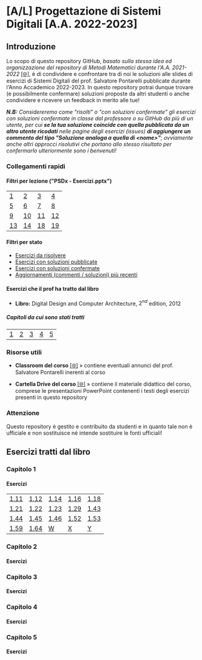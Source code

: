# [A/L] Progettazione di Sistemi Digitali [A.A. 2022-2023]

## Introduzione

Lo scopo di questo repository GitHub, _basato sulla stessa idea ed organizzazione del repository di Metodi Matematici durante l'A.A. 2021-2022_ [[🌐]](https://github.com/sapienzastudentsnetwork/mmi2122), è di condividere e confrontare tra di noi le soluzioni alle slides di esercizi di Sistemi Digitali del prof. Salvatore Pontarelli pubblicate durante l'Anno Accademico 2022-2023. In questo repository potrai dunque trovare (e possibilmente confermare) soluzioni proposte da altri studenti o anche condividere e ricevere un feedback in merito alle tue!

_**N.B:** Considereremo come "risolti" o "con soluzioni confermate" gli esercizi con soluzioni confermate in classe dal professore o su GitHub da più di un utente, per cui **se la tua soluzione coincide con quella pubblicata da un altro utente ricodati** nelle pagine degli esercizi (issues) **di aggiungere un commento del tipo "Soluzione analoga a quella di \<nome\>"**; ovviamente anche altri approcci risolutivi che portano allo stesso risultato per confermarlo ulteriormente sono i benvenuti!_

### Collegamenti rapidi

#### Filtri per lezione ("PSDx - Esercizi.pptx")

|    |    |    |    |
|----|----|----|----|
| [1](../../issues?q=is%3Aissue+label%3Apsd1+sort%3Acreated-asc+) | [2](../../issues?q=is%3Aissue+label%3Apsd2+sort%3Acreated-asc+) | [3](../../issues?q=is%3Aissue+label%3Apsd3+sort%3Acreated-asc+) | [4](../../issues?q=is%3Aissue+label%3Apsd4+sort%3Acreated-asc+) |
| [5](../../issues?q=is%3Aissue+label%3Apsd5+sort%3Acreated-asc+) | [6](../../issues?q=is%3Aissue+label%3Apsd6+sort%3Acreated-asc+) | [7](../../issues?q=is%3Aissue+label%3Apsd7+sort%3Acreated-asc+) | [8](../../issues?q=is%3Aissue+label%3Apsd8+sort%3Acreated-asc+) |
| [9](../../issues?q=is%3Aissue+label%3Apsd9+sort%3Acreated-asc+) | [10](../../issues?q=is%3Aissue+label%3Apsd10+sort%3Acreated-asc+) | [11](../../issues?q=is%3Aissue+label%3Apsd11+sort%3Acreated-asc+) | [12](../../issues?q=is%3Aissue+label%3Apsd12+sort%3Acreated-asc+) |
| [13](../../issues?q=is%3Aissue+label%3Apsd13+sort%3Acreated-asc+) | [14](../../issues?q=is%3Aissue+label%3Apsd14+sort%3Acreated-asc+) | [18](../../issues?q=is%3Aissue+label%3Apsd18+sort%3Acreated-asc+) | [19](../../issues?q=is%3Aissue+label%3Apsd19+sort%3Acreated-asc+) |

#### Filtri per stato
- [Esercizi da risolvere](../../issues?q=is%3Aissue+sort%3Aupdated-desc+label%3A"da+risolvere"+)
- [Esercizi con soluzioni pubblicate](../../issues?q=is%3Aissue+sort%3Aupdated-desc+-label%3A"da+risolvere"+-label%3A"duplicato")
- [Esercizi con soluzioni confermate](../../issues?q=is%3Aissue+sort%3Aupdated-desc+label%3Arisolto)
- [Aggiornamenti (commenti / soluzioni) più recenti](../../issues?q=sort%3Aupdated-desc+)

#### Esercizi che il prof ha tratto dal libro

- **Libro:** Digital Design and Computer Architecture, $2^{nd}$ edition, 2012

##### Capitoli da cui sono stati tratti

|    |    |    |    |    |
|----|----|----|----|----|
| [1](#capitolo-1) | [2](#capitolo-2) | [3](#capitolo-3) | [4](#capitolo-4) | [5](#capitolo-5) |

### Risorse utili

- **Classroom del corso** [[🌐]](https://classroom.google.com/c/MTczNjk2NDI1MjI5?cjc=blb53dw) » contiene eventuali annunci del prof. Salvatore Pontarelli inerenti al corso

- **Cartella Drive del corso** [[🌐]](https://drive.google.com/drive/folders/1yrcePCVNrA-kGAHzX5JdqRXziNENfjt4UW_YhLIxZPPUFavHArMU1fnTGKoX1CRnKPKh-xg2?usp=sharing) » contiene il materiale didattico del corso, comprese le presentazioni PowerPoint contenenti i testi degli esercizi presenti in questo repository

### Attenzione

Questo repository è gestito e contribuito da studenti e in quanto tale non è ufficiale e non sostituisce né intende sostituire le fonti ufficiali!

## Esercizi tratti dal libro

### Capitolo 1

#### Esercizi

|    |    |    |    |    |
|----|----|----|----|----|
| [1.11](../../issues/6) | [1.12](../../issues/7) | [1.14](../../issues/1) | [1.16](../../issues/2) | [1.18](../../issues/3) |
| [1.21](../../issues/13) | [1.22](../../issues/5) | [1.23](../../issues/14) | [1.29](../../issues/12) | [1.43](../../issues/8) |
| [1.44](../../issues/9) | [1.45](../../issues/10) | [1.46](../../issues/11) | [1.52](../../issues/16) | [1.53](../../issues/16) |
| [1.59](../../issues/17) | [1.64](../../issues/18) | [W](../../issues/C) | [X](../../issues/D) | [Y](../../issues/E) |

### Capitolo 2

#### Esercizi

### Capitolo 3

#### Esercizi

### Capitolo 4

#### Esercizi

### Capitolo 5

#### Esercizi
